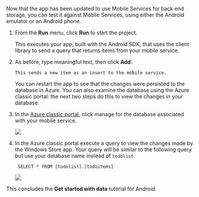 Now that the app has been updated to use Mobile Services for back end storage, you can test it against Mobile Services, using either the Android emulator or an Android phone.

1. From the **Run** menu, click **Run** to start the project.

    This executes your app, built with the Android SDK, that uses the client library to send a query that returns items from your mobile service.

2. As before, type meaningful text, then click **Add**.

       This sends a new item as an insert to the mobile service.

    You can restart the app to see that the changes were persisted to the database in Azure. You can also examine the database using the Azure classic portal:  the next two steps do this to view the changes in your database.


1. In the [Azure classic portal](https://manage.windowsazure.com/), click manage for the database associated with your mobile service.

    ![](./media/mobile-services-dotnet-backend-windows-store-dotnet-get-started-data/manage-sql-azure-database.png)

2. In the Azure classic portal execute a query to view the changes made by the Windows Store app. Your query will be similar to the following query but use your database name instead of `todolist`.

        SELECT * FROM [todolist].[todoitems]

    ![](./media/mobile-services-dotnet-backend-windows-store-dotnet-get-started-data/sql-azure-query.png)


This concludes the **Get started with data** tutorial for Android.

